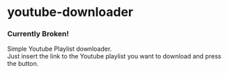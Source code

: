 # youtube-downloader

### Currently Broken!

Simple Youtube Playlist downloader.\
Just insert the link to the Youtube playlist you want to download and press the button.
